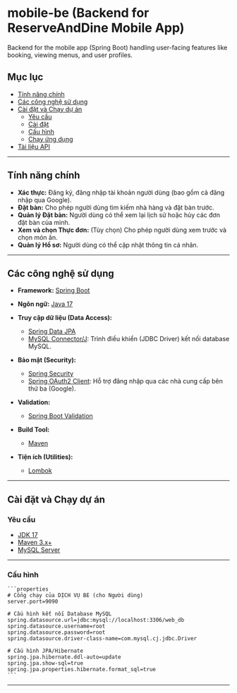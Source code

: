 # mobile-be (Backend for ReserveAndDine Mobile App)

Backend for the mobile app (Spring Boot) handling user-facing features like booking, viewing menus, and user profiles.

## Mục lục

-   [Tính năng chính](#tính-năng-chính)
-   [Các công nghệ sử dụng](#các-công-nghệ-sử-dụng)
-   [Cài đặt và Chạy dự án](#cài-đặt-và-chạy-dự-án)
    -   [Yêu cầu](#yêu-cầu)
    -   [Cài đặt](#cài-đặt)
    -   [Cấu hình](#cấu-hình)
    -   [Chạy ứng dụng](#chạy-ứng-dụng)
-   [Tài liệu API](#tài-liệu-api-endpoints)

---

## Tính năng chính


-   **Xác thực:** Đăng ký, đăng nhập tài khoản người dùng (bao gồm cả đăng nhập qua Google).
-   **Đặt bàn:** Cho phép người dùng tìm kiếm nhà hàng và đặt bàn trước.
-   **Quản lý Đặt bàn:** Người dùng có thể xem lại lịch sử hoặc hủy các đơn đặt bàn của mình.
-   **Xem và chọn Thực đơn:** (Tùy chọn) Cho phép người dùng xem trước và chọn món ăn.
-   **Quản lý Hồ sơ:** Người dùng có thể cập nhật thông tin cá nhân.

---

## Các công nghệ sử dụng

-   **Framework:** [Spring Boot](https://spring.io/projects/spring-boot)
-   **Ngôn ngữ:** [Java 17](https://www.oracle.com/java/technologies/javase/jdk17-archive-downloads.html)

-   **Truy cập dữ liệu (Data Access):**
    -   [Spring Data JPA](https://spring.io/projects/spring-data-jpa)
    -   [MySQL Connector/J](https://dev.mysql.com/doc/connector-j/en/): Trình điều khiển (JDBC Driver) kết nối database MySQL.

-   **Bảo mật (Security):**
    -   [Spring Security](https://spring.io/projects/spring-security)
    -   [Spring OAuth2 Client](https://docs.spring.io/spring-security/reference/servlet/oauth2/client/index.html): Hỗ trợ đăng nhập qua các nhà cung cấp bên thứ ba (Google).

-   **Validation:**
    -   [Spring Boot Validation](https://docs.spring.io/spring-boot/docs/current/reference/html/io.html#io.validation)

-   **Build Tool:**
    -   [Maven](https://maven.apache.org/)

-   **Tiện ích (Utilities):**
    -   [Lombok](https://projectlombok.org/)

---

## Cài đặt và Chạy dự án

### Yêu cầu

-   [JDK 17](https://www.oracle.com/java/technologies/javase/jdk17-archive-downloads.html)
-   [Maven 3.x+](https://maven.apache.org/download.cgi)
-   [MySQL Server](https://www.mysql.com/downloads/)

---

### Cấu hình
    ```properties
    # Cổng chạy của DỊCH VỤ BE (cho Người dùng)
    server.port=9090

    # Cấu hình kết nối Database MySQL
    spring.datasource.url=jdbc:mysql://localhost:3306/web_db
    spring.datasource.username=root
    spring.datasource.password=root
    spring.datasource.driver-class-name=com.mysql.cj.jdbc.Driver

    # Cấu hình JPA/Hibernate
    spring.jpa.hibernate.ddl-auto=update
    spring.jpa.show-sql=true
    spring.jpa.properties.hibernate.format_sql=true
    ```

---
